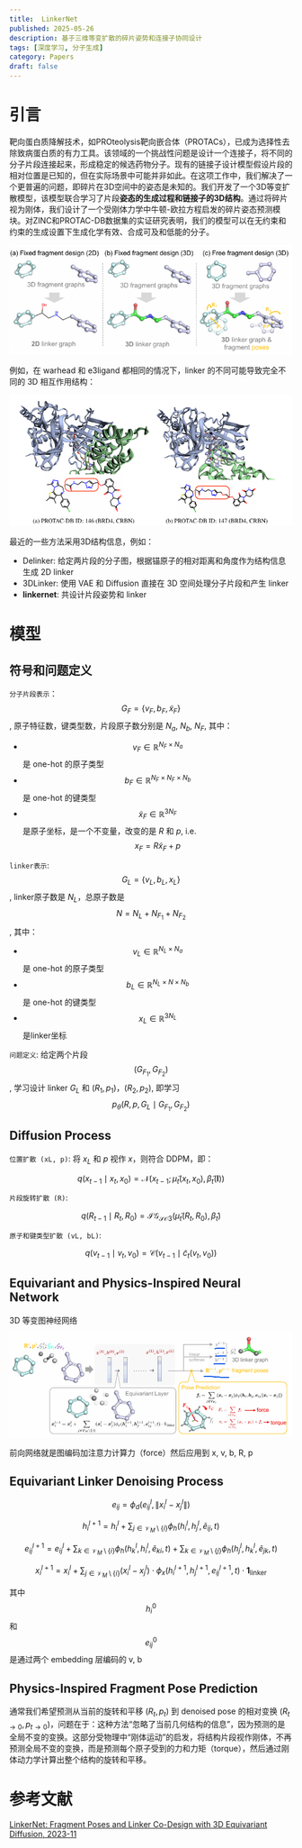 ```yaml
---
title:  LinkerNet
published: 2025-05-26
description: 基于三维等变扩散的碎片姿势和连接子协同设计
tags: [深度学习, 分子生成]
category: Papers
draft: false
---
```


# 引言

靶向蛋白质降解技术，如PROteolysis靶向嵌合体（PROTACs），已成为选择性去除致病蛋白质的有力工具。该领域的一个挑战性问题是设计一个连接子，将不同的分子片段连接起来，形成稳定的候选药物分子。现有的链接子设计模型假设片段的相对位置是已知的，但在实际场景中可能并非如此。在这项工作中，我们解决了一个更普遍的问题，即碎片在3D空间中的姿态是未知的。我们开发了一个3D等变扩散模型，该模型联合学习了片段**姿态的生成过程和链接子的3D结构**。通过将碎片视为刚体，我们设计了一个受刚体力学中牛顿-欧拉方程启发的碎片姿态预测模块。对ZINC和PROTAC-DB数据集的实证研究表明，我们的模型可以在无约束和约束的生成设置下生成化学有效、合成可及和低能的分子。

![Figure 2](linkernet_2.png)

例如，在 warhead 和 e3ligand 都相同的情况下，linker 的不同可能导致完全不同的 3D 相互作用结构：

![Figure 1](linkernet_1.png)

最近的一些方法采用3D结构信息，例如：
- Delinker: 给定两片段的分子图，根据锚原子的相对距离和角度作为结构信息生成 2D linker
- 3DLinker: 使用 VAE 和 Diffusion 直接在 3D 空间处理分子片段和产生 linker
- **linkernet**: 共设计片段姿势和 linker

# 模型

## 符号和问题定义

`分子片段表示`：$$G_F = \{v_F, b_F, \tilde{x}_F\}$$, 原子特征数，键类型数，片段原子数分别是 $N_a$, $N_b$, $N_F$, 其中：

- $$v_F \in \mathbb{R}^{N_F \times N_a}$$ 是 one-hot 的原子类型
- $$b_F \in \mathbb{R}^{N_F \times N_F \times N_b}$$ 是 one-hot 的键类型
- $$\tilde{x}_F \in \mathbb{R}^{3N_F}$$ 是原子坐标，是一个不变量，改变的是 $R$ 和 $p$, i.e.$$x_F = R\tilde{x}_F + p$$

`linker表示`: $$G_L = \{v_L, b_L, x_L\}$$, linker原子数是 $N_L$，总原子数是 $$N = N_L + N_{F_1} + N_{F_2}$$, 其中：

- $$v_L \in \mathbb{R}^{N_L \times N_a}$$ 是 one-hot 的原子类型
- $$b_L \in \mathbb{R}^{N_L \times N \times N_b}$$ 是 one-hot 的键类型
- $$x_L \in \mathbb{R}^{3N_L}$$ 是linker坐标

`问题定义`: 给定两个片段 $$(G_{F_1}, G_{F_2})$$, 学习设计 linker $G_L$ 和 $(R_1, p_1)$，$(R_2, p_2)$, 即学习 $$p_{\theta}(R,p,G_L \mid G_{F_1}, G_{F_2})$$

## Diffusion Process

`位置扩散 (xL, p)`: 将 $x_L$ 和 $p$ 视作 $x$，则符合 DDPM，即：

$$
q(x_{t-1} \mid x_t,x_0) = \mathcal{N}(x_{t−1}; \tilde\mu_t(x_t,x_0), \tilde\beta_t(\mathbf{I}))
$$

`片段旋转扩散 (R)`: 

$$
q(R_{t-1} \mid R_t,R_0) = \mathcal{IG_{SO3}}(\tilde\mu_t(R_t,R_0), \tilde\beta_t)
$$


`原子和键类型扩散 (vL, bL)`: 

$$
q(v_{t-1} \mid v_t,v_0) = \mathcal{C}(v_{t-1}\mid\tilde c_t(v_t,v_0))
$$

## Equivariant and Physics-Inspired Neural Network

3D 等变图神经网络

![Figure 3](linkernet_3.png)

前向网络就是图编码加注意力计算力（force）然后应用到 x, v, b, R, p

## Equivariant Linker Denoising Process

$$
e_{ij} = \phi_d \left( e_{ij}^l, \left\| x_i^l - x_j^l \right\| \right)
$$

$$
h_i^{l+1} = h_i^l + \sum_{j \in \mathcal{V}_M \setminus \{i\}} \phi_h \left( h_i^l, h_j^l, \tilde{e}_{ij}, t \right)
$$

$$
e_{ij}^{l+1} = e_{ij}^l + \sum_{k \in \mathcal{V}_M \setminus \{i\}} \phi_h \left( h_k^l, h_i^l, \tilde{e}_{ki}, t \right) + \sum_{k \in \mathcal{V}_M \setminus \{j\}} \phi_h \left( h_j^l, h_k^l, \tilde{e}_{jk}, t \right)
$$

$$
x_i^{l+1} = x_i^l + \sum_{j \in \mathcal{V}_M \setminus \{i\}} \left( x_i^l - x_j^l \right) \cdot \phi_x \left( h_i^{l+1}, h_j^{l+1}, e_{ij}^{l+1}, t \right) \cdot \mathbf{1}_{\text{linker}}
$$

其中 $$h_i^{0}$$ 和 $$e_{ij}^{0}$$ 是通过两个 embedding 层编码的 v, b

## Physics-Inspired Fragment Pose Prediction

通常我们希望预测从当前的旋转和平移 $(R_t, p_t)$ 到 denoised pose 的相对变换 $(R_{t \rightarrow 0}, p_{t \rightarrow 0})$，问题在于：这种方法“忽略了当前几何结构的信息”，因为预测的是全局不变的变换。这部分受物理中“刚体运动”的启发，将结构片段视作刚体，不再预测全局不变的变换，而是预测每个原子受到的力和力矩（torque），然后通过刚体动力学计算出整个结构的旋转和平移。

# 参考文献

[ LinkerNet: Fragment Poses and Linker Co-Design with 3D Equivariant Diffusion, 2023-11](https://openreview.net/forum?id=6EaLIw3W7c)